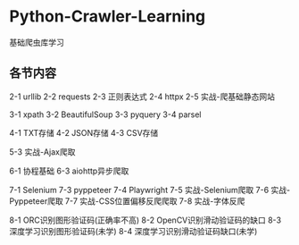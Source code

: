 # Python-Crawler-Learning
基础爬虫库学习


## 各节内容
2-1 urllib
2-2 requests
2-3 正则表达式
2-4 httpx
2-5 实战-爬基础静态网站

3-1 xpath
3-2 BeautifulSoup
3-3 pyquery
3-4 parsel

4-1 TXT存储
4-2 JSON存储
4-3 CSV存储

5-3 实战-Ajax爬取

6-1 协程基础
6-3 aiohttp异步爬取

7-1 Selenium
7-3 pyppeteer
7-4 Playwright
7-5 实战-Selenium爬取
7-6 实战-Pyppeteer爬取
7-7 实战-CSS位置偏移反爬爬取
7-8 实战-字体反爬

8-1 ORC识别图形验证码(正确率不高)
8-2 OpenCV识别滑动验证码的缺口
8-3 深度学习识别图形验证码(未学)
8-4 深度学习识别滑动验证码缺口(未学)
